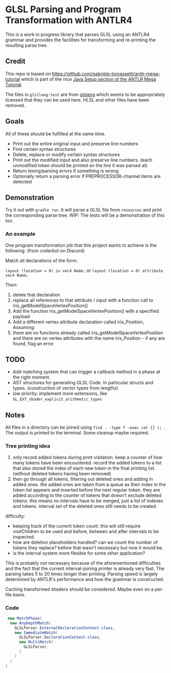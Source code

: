 # GLSL Parsing and Program Transformation with ANTLR4

This is a work in progress library that parses GLSL using an ANTLR4 grammar and provides the facilities for transforming and re-printing the resulting parse tree.

## Credit

This repo is based on https://github.com/gabriele-tomassetti/antlr-mega-tutorial which is part of the nice [Java Setup section of the ANTLR Mega Tutorial](https://tomassetti.me/antlr-mega-tutorial/#java-setup).

The files in `glsllang-test` are from [glslang](https://github.com/KhronosGroup/glslang/tree/master/Test) which seems to be appropriately licensed that they can be used here. HLSL and other files have been removed.

## Goals

All of these should be fulfilled at the same time.

- Print out the entire original input and preserve line numbers
- Find certain syntax structures
- Delete, replace or modify certain syntax structures
- Print out the modified input and also preserve line numbers. (each unmodified token should be printed on the line it was parsed at)
- Return lexing/parsing errors if something is wrong
- Optionally return a parsing error if PREPROCESSOR-channel items are detected

## Demonstration

Try it out with `gradle run`. It will parse a GLSL file from `resources` and print the corresponding parse tree. WIP: The tests will be a demonstration of this too.

### An example

One program transformation job that this project wants to achieve is the following. (from coderbot on Discord)

Match all declarations of the form:

`layout (location = 0) in vec4 Name;` or `layout (location = 0) attribute vec4 Name;`

Then:

1. delete that declaration
2. replace all references to that attribute / input with a function call to iris_getModelSpaceVertexPosition()
3. Add the function iris_getModelSpaceVertexPosition() with a specified payload
4. Add a different vertex attribute declaration called iris_Position, Assuming:
5. there are no functions already called iris_getModelSpaceVertexPosition and there are no vertex attributes with the name iris_Position - if any are found, flag an error

## TODO

- Add matching system that can trigger a callback method in a phase at the right moment.
- AST structures for generating GLSL Code. In particular structs and types. (construction of vector types from lengths)
- low priority: implement more extensions, like `GL_EXT_shader_explicit_arithmetic_types`

## Notes

All files in a directory can be joined using `find . -type f -exec cat {} \; `. The output is printed to the terminal. Some cleanup maybe required.

### Tree printing idea

1. only record added tokens during print visitation. keep a counter of how many tokens have been encountered. record the added tokens to a list that also stored the index of each new token in the final printing list. (without deleted tokens having been removed)
2. then go through all tokens, filtering out deleted ones and adding in added ones. the added ones are taken from a queue as their index in the token list appears and inserted before the next regular token. they are added according to the counter of tokens that doesn't exclude deleted tokens. this means no intervals have to be merged, just a list of indexes and tokens. interval set of the deleted ones still needs to be created.

difficulty:

- keeping track of the current token count. this will still require visitChildren to be used and before, between and after intervals to be inspected.
- how are deletion placeholders handled? can we count the number of tokens they replace? before that wasn't necessary but now it would be.
- is the interval system more flexible for some other application?

This is probably not necessary because of the aforementioned difficulties and the fact that the current interval-joining printer is already very fast. The parsing takes 5 to 20 times longer than printing. Parsing speed is largely determined by ANTLR's performance and how the grammar is constructed.

Caching transformed shaders should be considered. Maybe even on a per-file basis.

### Code
```java
 new MatchPhase(
  new AnyDepthMatch(
    GLSLParser.ExternalDeclarationContext.class,
    new ImmediateMatch(
      GLSLParser.DeclarationContext.class,
      new MultiMatch(
        GLSLParser.  
      )
    )
  )
)
```
